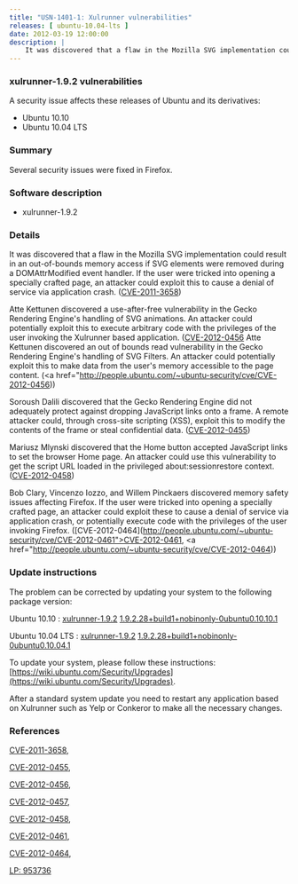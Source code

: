 ```yaml
---
title: "USN-1401-1: Xulrunner vulnerabilities"
releases: [ ubuntu-10.04-lts ]
date: 2012-03-19 12:00:00
description: |
    It was discovered that a flaw in the Mozilla SVG implementation could result in an out-of-bounds memory access if SVG elements were removed during a DOMAttrModified event handler. If the user were tricked into opening a specially crafted page, an attacker could exploit this to cause a denial of service via application crash. ([CVE-2011-3658](http://people.ubuntu.com/~ubuntu-security/cve/CVE-2011-3658))
--- 
```

 
### xulrunner-1.9.2 vulnerabilities

A security issue affects these releases of Ubuntu and its derivatives:

* Ubuntu 10.10
* Ubuntu 10.04 LTS

### Summary

Several security issues were fixed in Firefox. 

### Software description

* xulrunner-1.9.2 

### Details

It was discovered that a flaw in the Mozilla SVG implementation could result in an out-of-bounds memory access if SVG elements were removed during a DOMAttrModified event handler. If the user were tricked into opening a specially crafted page, an attacker could exploit this to cause a denial of service via application crash. ([CVE-2011-3658](http://people.ubuntu.com/~ubuntu-security/cve/CVE-2011-3658))

Atte Kettunen discovered a use-after-free vulnerability in the Gecko Rendering Engine&#39;s handling of SVG animations. An attacker could potentially exploit this to execute arbitrary code with the privileges of the user invoking the Xulrunner based application. ([CVE-2012-0456](http://people.ubuntu.com/~ubuntu-security/cve/CVE-2012-0457">CVE-2012-0457</a>) Atte Kettunen discovered an out of bounds read vulnerability in the Gecko Rendering Engine&#39;s handling of SVG Filters. An attacker could potentially exploit this to make data from the user&#39;s memory accessible to the page content. (<a href="http://people.ubuntu.com/~ubuntu-security/cve/CVE-2012-0456))

Soroush Dalili discovered that the Gecko Rendering Engine did not adequately protect against dropping JavaScript links onto a frame. A remote attacker could, through cross-site scripting (XSS), exploit this to modify the contents of the frame or steal confidential data. ([CVE-2012-0455](http://people.ubuntu.com/~ubuntu-security/cve/CVE-2012-0455))

Mariusz Mlynski discovered that the Home button accepted JavaScript links to set the browser Home page. An attacker could use this vulnerability to get the script URL loaded in the privileged about:sessionrestore context. ([CVE-2012-0458](http://people.ubuntu.com/~ubuntu-security/cve/CVE-2012-0458))

Bob Clary, Vincenzo Iozzo, and Willem Pinckaers discovered memory safety issues affecting Firefox. If the user were tricked into opening a specially crafted page, an attacker could exploit these to cause a denial of service via application crash, or potentially execute code with the privileges of the user invoking Firefox. ([CVE-2012-0464](http://people.ubuntu.com/~ubuntu-security/cve/CVE-2012-0461">CVE-2012-0461</a>, <a href="http://people.ubuntu.com/~ubuntu-security/cve/CVE-2012-0464)) 

### Update instructions

The problem can be corrected by updating your system to the following package version:

Ubuntu 10.10
 : [xulrunner-1.9.2](https://launchpad.net/ubuntu/+source/xulrunner-1.9.2) <span> [1.9.2.28+build1+nobinonly-0ubuntu0.10.10.1](https://launchpad.net/ubuntu/+source/xulrunner-1.9.2/1.9.2.28+build1+nobinonly-0ubuntu0.10.10.1) </span> 

Ubuntu 10.04 LTS
 : [xulrunner-1.9.2](https://launchpad.net/ubuntu/+source/xulrunner-1.9.2) <span> [1.9.2.28+build1+nobinonly-0ubuntu0.10.04.1](https://launchpad.net/ubuntu/+source/xulrunner-1.9.2/1.9.2.28+build1+nobinonly-0ubuntu0.10.04.1) </span> 

To update your system, please follow these instructions: [https://wiki.ubuntu.com/Security/Upgrades](https://wiki.ubuntu.com/Security/Upgrades).

After a standard system update you need to restart any application based on Xulrunner such as Yelp or Conkeror to make all the necessary changes. 

### References

 [CVE-2011-3658](http://people.ubuntu.com/~ubuntu-security/cve/CVE-2011-3658), 

 [CVE-2012-0455](http://people.ubuntu.com/~ubuntu-security/cve/CVE-2012-0455), 

 [CVE-2012-0456](http://people.ubuntu.com/~ubuntu-security/cve/CVE-2012-0456), 

 [CVE-2012-0457](http://people.ubuntu.com/~ubuntu-security/cve/CVE-2012-0457), 

 [CVE-2012-0458](http://people.ubuntu.com/~ubuntu-security/cve/CVE-2012-0458), 

 [CVE-2012-0461](http://people.ubuntu.com/~ubuntu-security/cve/CVE-2012-0461), 

 [CVE-2012-0464](http://people.ubuntu.com/~ubuntu-security/cve/CVE-2012-0464), 

 [LP: 953736](https://launchpad.net/bugs/953736)
 
